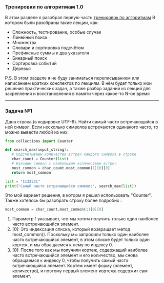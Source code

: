 ### Тренировки по алгоритмам 1.0

В этом разделе я разобрал первую часть [тренировок по алгоритмам](https://yandex.ru/yaintern/algorithm-training_1)
В котором были разобраны такие лекции, как:

- Сложность, тестирование, особые случаи
- Линейный поиск
- Множества
- Словари и сортировка подсчётом
- Префиксные суммы и два указателя
- Бинарный поиск
- Сортировка событий
- Деревья



P.S. В этом разделе я не буду заниматься переписыванием или написанием кратких конспектов по лекциям.
В нём будет только мои решения практических задач, а также разбор заданий из лекций для 
закрепления и восстановления в памяти через какое-то N-ое время

_____________________________________________________________________________________________________________________________


### Задача №1

 Дана строка (в кодировке UTF-8). Найти самый часто встречающийся в ней символ. Если несколько символов встречаются одинакого часто, то можно вывести любой из них

 ```python
from collections import Counter

def search_max(input_string):
    # Подсчитываем количество встреч каждого символа в строке
    char_count = Counter(list)
    # Находим символ с наибольшим количеством встреч
    most_common = char_count.most_common(1)[0][0]
    return most_common

list = "1132531"
print("Самый часто встречающийся символ:", search_max(list))
```
Это мой вариант решения, в которм я решил использовать "Counter".
Также хотелось бы разобрать строку более подробно : 

```python
most_common = char_count.most_common(1)[0][0]
```

1. Параметр 1 указывает, что мы хотим получить только один наиболее часто встречающийся элемент.
2. [0]: Это индексация списка, который возвращает метод most_common(). Поскольку мы запросили только один наиболее часто встречающийся элемент, в этом списке будет только один кортеж, и мы обращаемся к нему по индексу 0.
3. [0]: После того как мы получили кортеж, содержащий наиболее часто встречающийся элемент и его количество, мы снова обращаемся к индексу 0, чтобы получить самый часто встречающийся элемент. Кортеж имеет форму (элемент, количество), и поэтому первый элемент кортежа содержит сам элемент.
 
